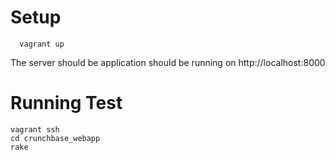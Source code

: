# Setup
```
  vagrant up
```

The server should be application should be running on http://localhost:8000

# Running Test

```
vagrant ssh
cd crunchbase_webapp
rake
```
